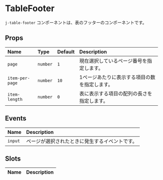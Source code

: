 # TableFooter

`j-table-footer` コンポーネントは、表のフッターのコンポーネントです。

## Props

|Name|Type|Default|Description|
|:--|:--|:--|:--|
|`page`|`number`|`1`|現在選択しているページ番号を指定します。|
|`item-per-page`|`number`|`10`|1ページあたりに表示する項目の数を指定します。|
|`item-length`|`number`|`0`|表に表示する項目の配列の長さを指定します。|

## Events

|Name|Description|
|:--|:--|
|`input`|ページが選択されたときに発生するイベントです。|

## Slots

|Name|Description|
|:--|:--|
